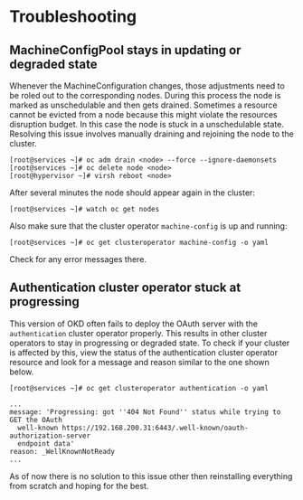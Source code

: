 # Troubleshooting

## MachineConfigPool stays in updating or degraded state

Whenever the MachineConfiguration changes, those adjustments need to be roled
out to the corresponding nodes. During this process the node is marked as
unschedulable and then gets drained. Sometimes a resource cannot be evicted from
a node because this might violate the resources disruption budget. In this case
the node is stuck in a unschedulable state. Resolving this issue involves
manually draining and rejoining the node to the cluster.

```shell
[root@services ~]# oc adm drain <node> --force --ignore-daemonsets
[root@services ~]# oc delete node <node>
[root@hypervisor ~]# virsh reboot <node>
```

After several minutes the node should appear again in the cluster:

```shell
[root@services ~]# watch oc get nodes
```

Also make sure that the cluster operator `machine-config` is up and running:

```shell
[root@services ~]# oc get clusteroperator machine-config -o yaml
```

Check for any error messages there.

## Authentication cluster operator stuck at progressing

This version of OKD often fails to deploy the OAuth server with the
`authentication` cluster operator properly. This results in other cluster
operators to stay in progressing or degraded state. To check if your cluster is
affected by this, view the status of the authentication cluster operator
resource and look for a message and reason similar to the one shown below.

```shell
[root@services ~]# oc get clusteroperator authentication -o yaml

...
message: 'Progressing: got ''404 Not Found'' status while trying to GET the OAuth
  well-known https://192.168.200.31:6443/.well-known/oauth-authorization-server
  endpoint data'
reason: _WellKnownNotReady
...
```

As of now there is no solution to this issue other then reinstalling everything
from scratch and hoping for the best.
